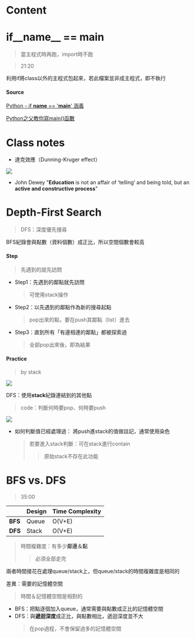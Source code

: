 # Content

# if__name__ == __main__
 > 當主程式時再跑，import時不跑
 
 > 21:20

利用if將class以外的主程式包起來，若此檔案並非成主程式，即不執行

#### Source
[Python - if __name__ == '__main__' 涵義](http://blog.castman.net/%E6%95%99%E5%AD%B8/2018/01/27/python-name-main.html)

[Python之父教你寫main()函數](https://codingpy.com/article/guido-shows-how-to-write-main-function/)

# Class notes
- 達克效應（Dunning-Kruger effect）

![](https://github.com/vanikk06/Data-structures-and-Algorithms/blob/master/week_13/image/1576490058855.jpg)

- John Dewey
"**Education** is not an affair of ‘telling’ and being told, but an **active and constructive process**"


# Depth-First Search
 > DFS：深度優先搜尋
 
BFS紀錄會與點數（資料個數）成正比，所以空間個數會較高

#### Step
 > 先遇到的就先訪問

- Step1：先遇到的鄰點就先訪問
  > 可使用stack操作
- Step2：以先遇到的鄰點作為新的搜尋起點
  > pop出來的點，要在push其鄰點（list）進去
- Step3：直到所有「有邊相連的鄰點」都被探索過
  > 全部pop出來後，即為結果

#### Practice
 > by stack

![](https://github.com/vanikk06/Data-structures-and-Algorithms/blob/master/week_13/image/1576310235203.jpg)

DFS：使用**stack**紀錄連結到的其他點
 > code：判斷何時要pop、何時要push 
 
![](https://github.com/vanikk06/Data-structures-and-Algorithms/blob/master/week_13/image/Webp.net-gifmaker1.gif) 

- 如何判斷值已經處理過：
 將push進stack的值做註記，通常使用染色
  > 若要進入stack判斷：可在stack進行contain
  >> 原始stack不存在此功能


# BFS vs. DFS
 > 35:00

|  | Design | Time Complexity |
| --- | --- | --- |
| **BFS** | Queue | O(V+E) |
| **DFS** | Stack| O(V+E) |
> 時間複雜度：有多少**鄰邊＆點**
>> 必須全部走完

兩者時間接花在處理queue/stack上，但queue/stack的時間複雜度是相同的

差異：需要的記憶體空間
 > 時間＆記憶體空間是相對的
 
 - BFS：把點逐個加入queue，通常需要與點數成正比的記憶體空間
 - DFS：與**遞迴深度**成正比，與點數相比，遞迴深度並不大
   > 在pop過程，不會保留過多的記憶體空間
 
 
